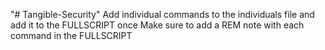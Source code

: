 "# Tangible-Security" 
 Add individual commands to the individuals file and add it to the FULLSCRIPT once 
 Make sure to add a REM note with each command in the FULLSCRIPT
